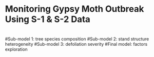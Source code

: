 # Monitoring Gypsy Moth Outbreak Using S-1 & S-2 Data
#
#Sub-model 1: tree species composition
#Sub-model 2: stand structure heterogeneity
#Sub-model 3: defoliation severity
#Final model: factors exploration
